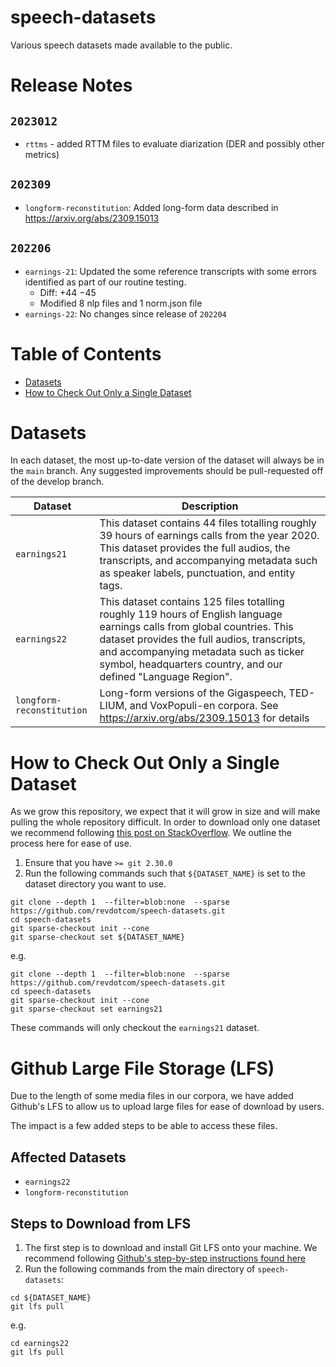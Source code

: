 # speech-datasets

Various speech datasets made available to the public.

# Release Notes
## `2023012`
* `rttms` - added RTTM files to evaluate diarization (DER and possibly other metrics)
## `202309`
* `longform-reconstitution`: Added long-form data described in https://arxiv.org/abs/2309.15013
## `202206`
* `earnings-21`: Updated the some reference transcripts with some errors identified as part of our routine testing.
    - Diff: +44 −45
    - Modified 8 nlp files and 1 norm.json file
* `earnings-22`: No changes since release of `202204`

# Table of Contents
* [Datasets](#datasets)
* [How to Check Out Only a Single Dataset](#how-to-check-out-only-a-single-dataset)

# Datasets
In each dataset, the most up-to-date version of the dataset will always be in the `main` branch. Any suggested improvements should be pull-requested off of the develop branch.

| Dataset | Description |
| ------- | ----------- |
|`earnings21` | This dataset contains 44 files totalling roughly 39 hours of earnings calls from the year 2020. This dataset provides the full audios, the transcripts, and accompanying metadata such as speaker labels, punctuation, and entity tags. |
|`earnings22` | This dataset contains 125 files totalling roughly 119 hours of English language earnings calls from global countries. This dataset provides the full audios, transcripts, and accompanying metadata such as ticker symbol, headquarters country, and our defined "Language Region". |
| `longform-reconstitution` | Long-form versions of the Gigaspeech, TED-LIUM, and VoxPopuli-en corpora. See https://arxiv.org/abs/2309.15013 for details |


# How to Check Out Only a Single Dataset

As we grow this repository, we expect that it will grow in size and will make pulling the whole repository difficult. In order to download only one dataset we recommend following [this post on StackOverflow](https://stackoverflow.com/questions/600079/how-do-i-clone-a-subdirectory-only-of-a-git-repository/52269934#52269934). We outline the process here for ease of use.

1. Ensure that you have `>= git 2.30.0`
2. Run the following commands such that `${DATASET_NAME}` is set to the dataset directory you want to use.
  ```
  git clone --depth 1  --filter=blob:none  --sparse https://github.com/revdotcom/speech-datasets.git
  cd speech-datasets
  git sparse-checkout init --cone
  git sparse-checkout set ${DATASET_NAME}
  ```

  e.g.
  ```
  git clone --depth 1  --filter=blob:none  --sparse https://github.com/revdotcom/speech-datasets.git
  cd speech-datasets
  git sparse-checkout init --cone
  git sparse-checkout set earnings21
  ```
  These commands will only checkout the `earnings21` dataset.
  
# Github Large File Storage (LFS)
Due to the length of some media files in our corpora, we have added Github's LFS to allow us to upload large files for ease of download by users.

The impact is a few added steps to be able to access these files.

## Affected Datasets
- `earnings22`
- `longform-reconstitution`

## Steps to Download from LFS
1. The first step is to download and install Git LFS onto your machine. We recommend following [Github's step-by-step instructions found here](https://git-lfs.github.com/)
2. Run the following commands from the main directory of `speech-datasets`:
  ```
  cd ${DATASET_NAME}
  git lfs pull
  ```

  e.g.
  ```
  cd earnings22
  git lfs pull
  ```


  
